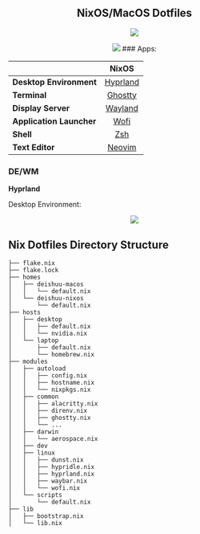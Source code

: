 <h2 align="center">NixOS/MacOS Dotfiles</h2>

<p align="center">
    <img src="https://img.shields.io/static/v1?label=Hyprland&message=Stable&style=flat&logo=hyprland&colorA=24273A&colorB=8AADF4&logoColor=CAD3F5"/>
</p>

<p align="center">
<a href="https://nixos.org/"><img src="https://img.shields.io/badge/NixOS-Unstable-informational.svg?style=flat&logo=nixos&logoColor=CAD3F5&colorA=24273A&colorB=8AADF4"></a>
### Apps:

|                          |                       NixOS                       |
| ------------------------ | :-----------------------------------------------: |
| **Desktop Environment**  |         [Hyprland](https://hyprland.org)          |
| **Terminal**             | [Ghostty](https://github.com/ghostty-org/ghostty) |
| **Display Server**       |    [Wayland](https://wayland.freedesktop.org)     |
| **Application Launcher** |     [Wofi](https://github.com/SimplyCEO/wofi)     |
| **Shell**                |         [Zsh](https://zsh.sourceforge.io)         |
| **Text Editor**          |            [Neovim](https://neovim.io)            |

### DE/WM

**Hyprland**

Desktop Environment:

<p align="center"><img src="https://imgur.com/iQUVcRU.png"></p>

## Nix Dotfiles Directory Structure

```
├── flake.nix
├── flake.lock
├── homes
│   ├── deishuu-macos
│   │   └── default.nix
│   └── deishuu-nixos
│       └── default.nix
├── hosts
│   ├── desktop
│   │   ├── default.nix
│   │   └── nvidia.nix
│   └── laptop
│       ├── default.nix
│       └── homebrew.nix
├── modules
│   ├── autoload
│   │   ├── config.nix
│   │   ├── hostname.nix
│   │   └── nixpkgs.nix
│   ├── common
│   │   ├── alacritty.nix
│   │   ├── direnv.nix
│   │   ├── ghostty.nix
│   │   └── ...
│   ├── darwin
│   │   └── aerospace.nix
│   ├── dev
│   ├── linux
│   │   ├── dunst.nix
│   │   ├── hypridle.nix
│   │   ├── hyprland.nix
│   │   ├── waybar.nix
│   │   └── wofi.nix
│   └── scripts
│       └── default.nix
├── lib
│   ├── bootstrap.nix
│   └── lib.nix

```
